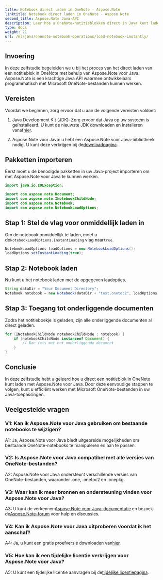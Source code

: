 ```yaml
---
title: Notebook direct laden in OneNote - Aspose.Note
linktitle: Notebook direct laden in OneNote - Aspose.Note
second_title: Aspose.Note Java-API
description: Leer hoe u OneNote-notitieblokken direct in Java kunt laden met Aspose.Note voor Java. Verbeter uw productiviteit met efficiënt gebruik van notebooks.
type: docs
weight: 21
url: /nl/java/onenote-notebook-operations/load-notebook-instantly/
---
```

## Invoering

In deze zelfstudie begeleiden we u bij het proces van het direct laden van een notitieblok in OneNote met behulp van Aspose.Note voor Java. Aspose.Note is een krachtige Java API waarmee ontwikkelaars programmatisch met Microsoft OneNote-bestanden kunnen werken.

## Vereisten

Voordat we beginnen, zorg ervoor dat u aan de volgende vereisten voldoet:

1.  Java Development Kit (JDK): Zorg ervoor dat Java op uw systeem is geïnstalleerd. U kunt de nieuwste JDK downloaden en installeren vanaf[hier](https://www.oracle.com/java/technologies/javase-jdk15-downloads.html).

2.  Aspose.Note voor Java: u hebt een Aspose.Note voor Java-bibliotheek nodig. U kunt deze verkrijgen bij de[downloadpagina](https://releases.aspose.com/note/java/).

## Pakketten importeren

Eerst moet u de benodigde pakketten in uw Java-project importeren om met Aspose.Note voor Java te kunnen werken.

```java
import java.io.IOException;

import com.aspose.note.Document;
import com.aspose.note.INotebookChildNode;
import com.aspose.note.Notebook;
import com.aspose.note.NotebookLoadOptions;
```

## Stap 1: Stel de vlag voor onmiddellijk laden in

 Om de notebook onmiddellijk te laden, moet u de`NotebookLoadOptions.InstantLoading` vlag naar`true`.

```java
NotebookLoadOptions loadOptions = new NotebookLoadOptions();
loadOptions.setInstantLoading(true);
```

## Stap 2: Notebook laden

Nu kunt u het notebook laden met de opgegeven laadopties.

```java
String dataDir = "Your Document Directory";
Notebook notebook = new Notebook(dataDir + "test.onetoc2", loadOptions);
```

## Stap 3: Toegang tot onderliggende documenten

Zodra het notitieboekje is geladen, zijn alle onderliggende documenten al direct geladen.

```java
for (INotebookChildNode notebookChildNode : notebook) {
    if (notebookChildNode instanceof Document) {
        // Doe iets met het onderliggende document
    }
}
```

## Conclusie

In deze zelfstudie hebt u geleerd hoe u direct een notitieblok in OneNote kunt laden met Aspose.Note voor Java. Door deze eenvoudige stappen te volgen, kunt u efficiënt werken met Microsoft OneNote-bestanden in uw Java-toepassingen.

## Veelgestelde vragen

### V1: Kan ik Aspose.Note voor Java gebruiken om bestaande notebooks te wijzigen?

A1: Ja, Aspose.Note voor Java biedt uitgebreide mogelijkheden om bestaande OneNote-notebooks te manipuleren en aan te passen.

### V2: Is Aspose.Note voor Java compatibel met alle versies van OneNote-bestanden?

A2: Aspose.Note voor Java ondersteunt verschillende versies van OneNote-bestanden, waaronder .one, .onetoc2 en .onepkg.

### V3: Waar kan ik meer bronnen en ondersteuning vinden voor Aspose.Note voor Java?

 A3: U kunt de verkennen[Aspose.Note voor Java-documentatie](https://reference.aspose.com/note/java/) en bezoek de[Aspose.Note-forum](https://forum.aspose.com/c/note/28) voor hulp en discussies.

### V4: Kan ik Aspose.Note voor Java uitproberen voordat ik het aanschaf?

 A4: Ja, u kunt een gratis proefversie downloaden van[hier](https://releases.aspose.com/).

### V5: Hoe kan ik een tijdelijke licentie verkrijgen voor Aspose.Note voor Java?

 A5: U kunt een tijdelijke licentie aanvragen bij de[tijdelijke licentiepagina](https://purchase.aspose.com/temporary-license/).